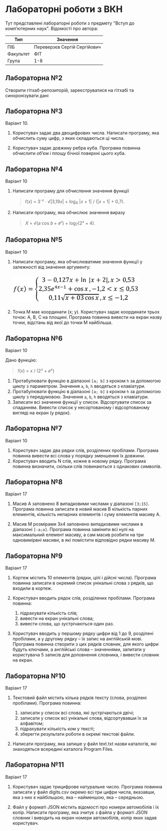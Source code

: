# Лабораторні роботи з ВКН

Тут представлені лабораторні роботи з предмету "Вступ до компʼютерних наук". Відомості про автора:

| Тип       | Значення                     |
|-----------|------------------------------|
| ПІБ       | Переверзєв Сергій Сергійович |
| Факультет | ФІТ                          |
| Група     | 1-8                          |

## Лабораторна №2

Створити гітхаб-репозиторій, зареєструватися на гітхабі та синхронізувати дані

## Лабораторна №3

Варіант 10.

1. Користувач задає два двоцифрових числа. Написати програму, яка обчислить суму цифр, з яких складаються ці числа.

2. Користувач задає довжину ребра куба. Програма повинна обчислити обʼєм і площу бічної поверхні цього куба.

## Лабораторна №4

Варіант 10
1. Написати програму для обчислення значення функції 
    > 𝑓(𝑥) = 3<sup>-𝑥</sup> ∙ √|3,19𝑥| + log<sub>4</sub> |𝑥 + 1| / (|𝑥 + 1| + 0,7).

2. Написати програму, яка обчислює значення виразу 
    > 𝑋 = √(𝑎 cos 𝑏 + 𝑒<sup>𝑐</sup>) + log<sub>7</sub>(2<sup>𝑥</sup> + 4). 

## Лабораторна №5

Варіант 10
1. Написати програму, яка обчислюватиме значення функції у залежності
   від значення аргументу:
   
   <img src="lab05/task1.png" style="margin: 8px 0" width="400">

2. Точка М має координати (х; у). Користувач задає координати трьох
   точок: А, В, С на площині. Програма повинна вивести на екран назву точки,
   відстань від якої до точки М найбільша.

## Лабораторна №6

Варіант 10

Дано функцію: 
> 𝑓(𝑥) = 𝑥 / (2<sup>𝑥</sup> + 𝑒<sup>𝑥</sup>)

1. Протабулювати функцію в діапазоні `[a; b]` з кроком `h` за допомогою циклу з параметром. Значення `a`, `b`, `h` вводяться з клавіатури.
2. Протабулювати функцію в діапазоні `[a; b]` з кроком `h` за допомогою циклу з передумовою. Значення `a`, `b`, `h` вводяться з клавіатури.
3. Записати всі значення функції у список. Відсортувати список за
   спаданням. Вивести список у несортованому і відсортованому вигляді на екран (у рядок).

## Лабораторна №7

Варіант 10

1. Користувач задає два рядки слів, розділених пробілами. Програма
   повинна вивести всі слова у порядку зменшення їх довжини.
2. Користувач вводить N слів, кожне в новому рядку. Програма повинна
   визначити, скільки слів повинаються з однакових символів. 


## Лабораторна №8

Варіант 17

1. Масив А заповнено 8 випадковими числами у діапазоні `[3;15]`. Програма повинна записати в новий масив В кількість парних елементів, кількість непарних елементів і суму елементів масиву А.

2. Масив М розмірами 3х4 заповнено випадковими числами в діапазоні `[-a;a]`. Програма повинна замінити всі нулі на максимальний елемент масиву, а сам масив розбити на три одновимірвні масиви, в які помістити відповідно рядки масиву М. 

## Лабораторна №9

Варіант 17

1. Кортеж містить 10 елементів (рядки, цілі і дійсні числа). Програма повинна записати в окремий список унікальні слова з рядків, що входили в кортеж.

2. Користувач вводить рядок слів, розділених пробілами. Програма повинна: 
   1. підрахувати кількість слів; 
   2. вивести на екран унікальні слова; 
   3. вивести слова, що зустрічаються один раз.

3. Користувач вводить у першому рядку цифри від 1 до 9, розділені пробілами, а у другому рядку – їх запис на англійській мові. Програма повинна створити з цих рядків словник, для якого цифри будуть ключами, а англійські слова – значеннями, запитати у користувача 5 записів для доповнення словника, і вивести словник на екран.

## Лабораторна №10

Варіант 17

1. Текстовий файл містить кілька рядків тексту (слова, розділені пробілами). Програма повинна: 
   1. записати у список всі слова, які зустрічаються двічі; 
   2. записати у список всі унікальні слова, відсортувавши їх за алфавітом; 
   3. підрахувати кількість ком у тексті; 
   4. зберегти результати роботи в окремі текстові файли.

2. Написати програму, яка запише у файл text.txt назви каталогів, які знаходяться всередині каталога Program Files.

## Лабораторна №11

Варіант 17

1. Користувач задає трицифрове натуральне число. Програма повинна записати у файл digits.csv окремо всі три цифри числа, вказавши, яка з них є найбільшою, яка – найменшою, яка – середньою.

2. Файл у форматі JSON містить відомості про номери автомобілів і їх колір. Написати програму, яка зчитує з файла у форматі JSON словник і виводить на екран номери автомобілів, колір яких задав користувач. 